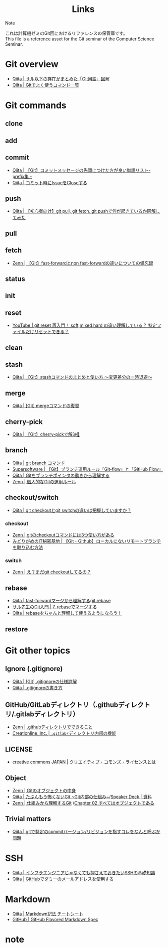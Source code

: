<h1 align='center'> Links </h1>

> [!NOTE]
> これは計算機ゼミのGit回におけるリファレンスの保管庫です。\
> This file is a reference asset for the Git seminar of the Computer Science Seminar.

# Git overview
- [Qiita | サル以下の存在がまとめた「Git用語」図解](https://qiita.com/hamachi4708/items/6517b0964c6ed1685ecf)
- [Qiita | Gitでよく使うコマンド一覧](https://qiita.com/uhooi/items/c26c7c1beb5b36e7418e)


# Git commands

## clone


## add


## commit
- [Qiita | 【Git】コミットメッセージの先頭につけた方が良い単語リスト- prefix集 -](https://qiita.com/muranakar/items/20a7927ffa63a5ca226a)
- [Qiita | コミット時にIssueをCloseする](https://qiita.com/maeda_t/items/d9ef98bf651bd491b16d)

## push
- [Qiita | 【初心者向け】git pull, git fetch, git pushで何が起きているか図解してみた](https://qiita.com/hiroaki-u/items/4e97f338ad18fca142b8)

## pull


## fetch
- [Zenn | 【Git】fast-forwardとnon fast-forwardの違いについての備忘録](https://zenn.dev/muuuurai/articles/1dfc0ba4e3ef01)


## status


## init


## reset
- [YouTube | git reset 再入門！ soft,mixed,hard の違い理解している？ 特定ファイルだけリセットできる？](https://www.youtube.com/watch?v=vXoYb71ZXV8)

## clean


## stash
- [Qiita | 【Git】stashコマンドのまとめと使い方 ～変更差分の一時退避～](https://qiita.com/nakaji0210/items/330f6dcb361da074c2c0)

## merge
- [Qiita | [Git] mergeコマンドの復習](https://qiita.com/yam_dev/items/47bd70e7582b14154541)

## cherry-pick
- [Qiita | 【Git】cherry-pickで解決🍒](https://qiita.com/okmtz/items/62aa5a25f75b1754a861)


## branch
- [Qiita | git branch コマンド](https://qiita.com/chihiro/items/e178e45a7fd5a2fb4599)
- [Supersoftware | 【Git】ブランチ運用ルール「Git-flow」と「GitHub Flow」](https://supersoftware.jp/tech/20221021/17928/)
- [Qiita | Gitをブランチポインタの動きから理解する](https://qiita.com/tikamoto/items/3019b6703681c426b850)
- [Zenn | 個人的なGitの運用ルール](https://zenn.dev/h_ymt/articles/bbd0d916f97932)


## checkout/switch
- [Qiita | git checkoutとgit switchの違いは把握していますか？](https://qiita.com/JavaLangRuntimeException/items/33c75bec144040c9b0bc)

### checkout
- [Zenn | gitのcheckoutコマンドには3つ使い方がある](https://zenn.dev/gibjapan/articles/bbdaf8173f21c9)
- [みどりがめのIT秘密基地 | 【Git・Github】ローカルにないリモートブランチを取り込む方法](https://midorigame-jo.com/git-fetch-branch/)

### switch
- [Zenn | え？まだgit checkoutしてるの？](https://zenn.dev/gmomedia/articles/d9366fa84aadfd)


## rebase
- [Qiita | fast-forwardマージから理解するgit rebase](https://qiita.com/vsanna/items/451b42f886c599a16a55)
- [サル先生のGit入門 | 7. rebaseでマージする](https://backlog.com/ja/git-tutorial/stepup/13/)
- [Qiita | rebaseをちゃんと理解して使えるようになろう！](https://qiita.com/shira-shun/items/29c7f36179117022cb6d)

## restore

# Git other topics
## Ignore (.gitignore)
- [Qiita | [Git] .gitignoreの仕様詳解](https://qiita.com/anqooqie/items/110957797b3d5280c44f)
- [Qiita | .gitignoreの書き方](https://qiita.com/inabe49/items/16ee3d9d1ce68daa9fff)

## GitHub/GitLabディレクトリ（.githubディレクトリ/.gitlabディレクトリ）
- [Zenn | .githubディレクトリでできること](https://zenn.dev/morinokami/articles/dot-github-directory)
- [Creationline, Inc. | `.gitlab/`ディレクトリ内部の機能](https://gitlab-docs.creationline.com/ee/development/features_inside_dot_gitlab.html)

## LICENSE
- [creative commons JAPAN | クリエイティブ・コモンズ・ライセンスとは](https://creativecommons.jp/licenses/)

## Object
- [Zenn | Gitのオブジェクトの中身](https://zenn.dev/kaityo256/articles/objects_of_git)
- [Qiita | たぶんもう怖くないGit ~Git内部の仕組み~](https://qiita.com/marchin_1989/items/2ec01553e907f3a9e6bb)/[Speaker Deck | 資料](https://speakerdeck.com/marchin1989/maybe-not-afraid-of-git-anymore)
- [Zenn | 仕組みから理解するGit](http://zenn.dev/adsholoko/books/deep-into-git-internals) /[Chapter 02 すべてはオブジェクトである](http://zenn.dev/adsholoko/books/deep-into-git-internals/viewer/1_all_is_object)


## Trivial matters
- [Qiita | gitで特定のcommitバージョン/リビジョンを指すコレをなんと呼ぶか問題](https://qiita.com/bigwheel/items/0b331451558637ee29b3)

# SSH
- [Qiita | インフラエンジニアじゃなくても押さえておきたいSSHの基礎知識](https://qiita.com/tag1216/items/5d06bad7468f731f590e)
- [Qiita | GitHubでダミーのメールアドレスを使用する](https://qiita.com/sta/items/982ab68e8220a81d485c)

# Markdown
- [Qiita | Markdown記法 チートシート](https://qiita.com/Qiita/items/c686397e4a0f4f11683d)
- [GitHub | GitHub Flavored Markdown Spec](https://github.github.com/gfm/)


# note
